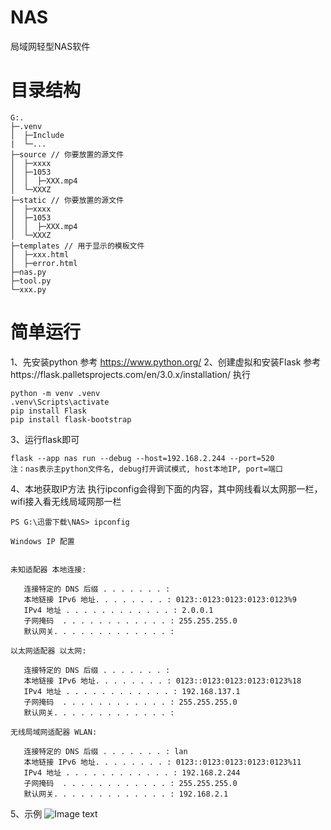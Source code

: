 # NAS
局域网轻型NAS软件

# 目录结构
```
G:.
├─.venv
│  ├─Include
|  └─...
├─source // 你要放置的源文件
│  ├─xxxx
│  ├─1053
│  │  ├─XXX.mp4
│  └─XXXZ
├─static // 你要放置的源文件
│  ├─xxxx
│  ├─1053
│  │  ├─XXX.mp4
│  └─XXXZ
├─templates // 用于显示的模板文件
│  ├─xxx.html
│  ├─error.html
├─nas.py
├─tool.py
└─xxx.py
```
# 简单运行
1、先安装python
参考 https://www.python.org/
2、创建虚拟和安装Flask
参考https://flask.palletsprojects.com/en/3.0.x/installation/
执行
```
python -m venv .venv
.venv\Scripts\activate
pip install Flask
pip install flask-bootstrap
```
3、运行flask即可
```
flask --app nas run --debug --host=192.168.2.244 --port=520
注：nas表示主python文件名, debug打开调试模式, host本地IP, port=端口
```

4、本地获取IP方法
执行ipconfig会得到下面的内容，其中网线看以太网那一栏，wifi接入看无线局域网那一栏
```
PS G:\迅雷下载\NAS> ipconfig

Windows IP 配置


未知适配器 本地连接:

   连接特定的 DNS 后缀 . . . . . . . :
   本地链接 IPv6 地址. . . . . . . . : 0123::0123:0123:0123:0123%9
   IPv4 地址 . . . . . . . . . . . . : 2.0.0.1
   子网掩码  . . . . . . . . . . . . : 255.255.255.0
   默认网关. . . . . . . . . . . . . :

以太网适配器 以太网:

   连接特定的 DNS 后缀 . . . . . . . :
   本地链接 IPv6 地址. . . . . . . . : 0123::0123:0123:0123:0123%18
   IPv4 地址 . . . . . . . . . . . . : 192.168.137.1
   子网掩码  . . . . . . . . . . . . : 255.255.255.0
   默认网关. . . . . . . . . . . . . :

无线局域网适配器 WLAN:

   连接特定的 DNS 后缀 . . . . . . . : lan
   本地链接 IPv6 地址. . . . . . . . : 0123::0123:0123:0123:0123%11
   IPv4 地址 . . . . . . . . . . . . : 192.168.2.244
   子网掩码  . . . . . . . . . . . . : 255.255.255.0
   默认网关. . . . . . . . . . . . . : 192.168.2.1
```

5、示例
![Image text](images/)